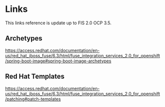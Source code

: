 


# Links

This links reference is update up to FIS 2.0 OCP 3.5.

## Archetypes

https://access.redhat.com/documentation/en-us/red_hat_jboss_fuse/6.3/html/fuse_integration_services_2.0_for_openshift/spring-boot-image#spring-boot-image-archetypes

## Red Hat Templates

https://access.redhat.com/documentation/en-us/red_hat_jboss_fuse/6.3/html/fuse_integration_services_2.0_for_openshift/patching#patch-templates